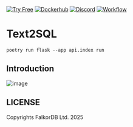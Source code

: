 [![Try Free](https://img.shields.io/badge/Try%20Free-FalkorDB%20Cloud-FF8101?labelColor=FDE900&link=https://app.falkordb.cloud)](https://app.falkordb.cloud)
[![Dockerhub](https://img.shields.io/docker/pulls/falkordb/falkordb?label=Docker)](https://hub.docker.com/r/falkordb/falkordb/)
[![Discord](https://img.shields.io/discord/1146782921294884966?style=flat-square)](https://discord.com/invite/6M4QwDXn2w)
[![Workflow](https://github.com/FalkorDB/text2sql/actions/workflows/pylint.yml/badge.svg?branch=main)](https://github.com/FalkorDB/text2sql/actions/workflows/pylint.yml)

# Text2SQL

```ba
poetry run flask --app api.index run
```

## Introduction

![image](https://github.com/user-attachments/assets/8b1743a8-1d24-4cb7-89a8-a95f626e68d9)


## LICENSE

Copyrights FalkorDB Ltd. 2025

